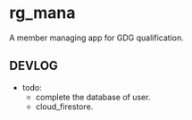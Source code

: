 # rg_mana

A member managing app for GDG qualification.

## DEVLOG

- todo: 
  - complete the database of user.
  - cloud_firestore.